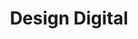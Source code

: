 ---
title: Design Digital
icon: pencil-square-o
description: "Design Web, Gráfico, prototipagem, UX/UI. Desde logotipos, panfletos, web sites, tudo haver com design de marcas"
---
